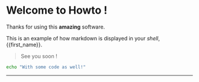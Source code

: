 # Welcome to Howto !

Thanks for using this **amazing** software.

This is an example of how markdown is displayed in your _shell_, {{first_name}}.

> See you soon !

```bash
echo "With some code as well!"
```

-------
